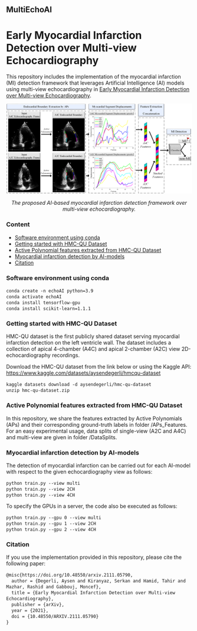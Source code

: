 ## MultiEchoAI
# Early Myocardial Infarction Detection over Multi-view Echocardiography

This repository includes the implementation of the myocardial infarction (MI) detection framework that leverages Artificial Intelligence (AI) models using multi-view echocardiography in [Early Myocardial Infarction Detection over Multi-view Echocardiography](https://arxiv.org/abs/2111.05790).

<p align="center">
<img src="images/method.png">
</p>
<p align="center">
<em>The proposed AI-based myocardial infarction detection framework over multi-view echocardiography.</em>
</p>


### Content
- [Software environment using conda](#Software-environment-using-conda)
- [Getting started with HMC-QU Dataset](#Getting-started-with-HMC-QU-Dataset)
- [Active Polynomial features extracted from HMC-QU Dataset](#Active-Polynomial-features-extracted-from-HMC-QU-Dataset)
- [Myocardial infarction detection by AI-models](#Myocardial-infarction-detection-by-AI-models)
- [Citation](#Citation)



### Software environment using conda
```
conda create -n echoAI python=3.9
conda activate echoAI
conda install tensorflow-gpu
conda install scikit-learn=1.1.1
```

### Getting started with HMC-QU Dataset
HMC-QU dataset is the first publicly shared dataset serving myocardial infarction detection on the left ventricle wall. The dataset includes a collection of apical 4-chamber (A4C) and apical 2-chamber (A2C) view 2D-echocardiography recordings. 

Download the HMC-QU dataset from the link below or using the Kaggle API: https://www.kaggle.com/datasets/aysendegerli/hmcqu-dataset

```
kaggle datasets download -d aysendegerli/hmc-qu-dataset
unzip hmc-qu-dataset.zip
```

### Active Polynomial features extracted from HMC-QU Dataset
In this repository, we share the features extracted by Active Polynomials (APs) and their corresponding ground-truth labels in folder /APs_Features. For an easy experimental usage, data splits of single-view (A2C and A4C) and multi-view are given in folder /DataSplits.


### Myocardial infarction detection by AI-models
The detection of myocardial infarction can be carried out for each AI-model with respect to the given echocardiography view as follows:
```
python train.py --view multi
python train.py --view 2CH
python train.py --view 4CH
```
To specify the GPUs in a server, the code also be executed as follows:
```
python train.py --gpu 0 --view multi
python train.py --gpu 1 --view 2CH
python train.py --gpu 2 --view 4CH
```


### Citation
If you use the implementation provided in this repository, please cite the following paper:

```
@misc{https://doi.org/10.48550/arxiv.2111.05790,  
  author = {Degerli, Aysen and Kiranyaz, Serkan and Hamid, Tahir and Mazhar, Rashid and Gabbouj, Moncef},  
  title = {Early Myocardial Infarction Detection over Multi-view Echocardiography},
  publisher = {arXiv},
  year = {2021},
  doi = {10.48550/ARXIV.2111.05790}
}
```

